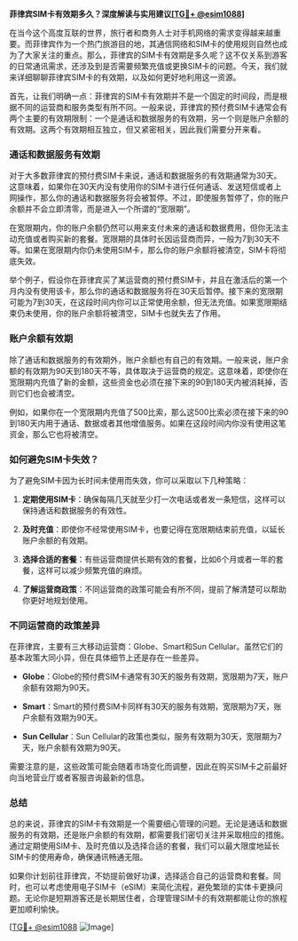 **菲律宾SIM卡有效期多久？深度解读与实用建议[[TG💪+ @esim1088](https://t.me/s/esim1088)]**

在当今这个高度互联的世界，旅行者和商务人士对手机网络的需求变得越来越重要。而菲律宾作为一个热门旅游目的地，其通信网络和SIM卡的使用规则自然也成为了大家关注的重点。那么，菲律宾的SIM卡有效期是多久呢？这不仅关系到游客的日常通讯需求，还涉及到是否需要频繁充值或更换SIM卡的问题。今天，我们就来详细聊聊菲律宾SIM卡的有效期，以及如何更好地利用这一资源。

首先，让我们明确一点：菲律宾的SIM卡有效期并不是一个固定的时间段，而是根据不同的运营商和服务类型有所不同。一般来说，菲律宾的预付费SIM卡通常会有两个主要的有效期限制：一个是通话和数据服务的有效期，另一个则是账户余额的有效期。这两个有效期相互独立，但又紧密相关，因此我们需要分开来看。

### 通话和数据服务有效期

对于大多数菲律宾的预付费SIM卡来说，通话和数据服务的有效期通常为30天。这意味着，如果你在30天内没有使用你的SIM卡进行任何通话、发送短信或者上网操作，那么你的通话和数据服务将会被暂停。不过，即使服务暂停了，你的账户余额并不会立即清零，而是进入一个所谓的“宽限期”。

在宽限期内，你的账户余额仍然可以用来支付未来的通话和数据费用，但你无法主动充值或者购买新的套餐。宽限期的具体时长因运营商而异，一般为7到30天不等。如果在宽限期内你仍未使用SIM卡，那么你的账户余额将被清空，SIM卡将彻底失效。

举个例子，假设你在菲律宾买了某运营商的预付费SIM卡，并且在激活后的第一个月内没有使用该卡，那么你的通话和数据服务将在30天后暂停。接下来的宽限期可能为7到30天，在这段时间内你可以正常使用余额，但无法充值。如果宽限期结束仍未使用，你的账户余额将被清空，SIM卡也就失去了作用。

### 账户余额有效期

除了通话和数据服务的有效期外，账户余额也有自己的有效期。一般来说，账户余额的有效期为90天到180天不等，具体取决于运营商的规定。这意味着，即使你在宽限期内充值了新的金额，这些资金也必须在接下来的90到180天内被消耗掉，否则它们也会被清空。

例如，如果你在一个宽限期内充值了500比索，那么这500比索必须在接下来的90到180天内用于通话、数据或者其他增值服务。如果在这段时间内你没有使用这笔资金，那么它也将被清空。

### 如何避免SIM卡失效？

为了避免SIM卡因为长时间未使用而失效，你可以采取以下几种策略：

1. **定期使用SIM卡**：确保每隔几天就至少打一次电话或者发一条短信，这样可以保持通话和数据服务的有效性。
   
2. **及时充值**：即使你不经常使用SIM卡，也要记得在宽限期结束前充值，以延长账户余额的有效期。
   
3. **选择合适的套餐**：有些运营商提供长期有效的套餐，比如6个月或者一年的套餐，这样可以减少频繁充值的麻烦。
   
4. **了解运营商政策**：不同运营商的政策可能会有所不同，提前了解清楚可以帮助你更好地规划使用。

### 不同运营商的政策差异

在菲律宾，主要有三大移动运营商：Globe、Smart和Sun Cellular。虽然它们的基本政策大同小异，但在具体细节上还是存在一些差异。

- **Globe**：Globe的预付费SIM卡通常有30天的服务有效期，宽限期为7天，账户余额有效期为90天。
  
- **Smart**：Smart的预付费SIM卡同样有30天的服务有效期，宽限期为7天，账户余额有效期为90天。
  
- **Sun Cellular**：Sun Cellular的政策也类似，服务有效期为30天，宽限期为7天，账户余额有效期为90天。

需要注意的是，这些政策可能会随着市场变化而调整，因此在购买SIM卡之前最好向当地营业厅或者客服咨询最新的信息。

### 总结

总的来说，菲律宾的SIM卡有效期是一个需要细心管理的问题。无论是通话和数据服务的有效期，还是账户余额的有效期，都需要我们密切关注并采取相应的措施。通过定期使用SIM卡、及时充值以及选择合适的套餐，我们可以最大限度地延长SIM卡的使用寿命，确保通讯畅通无阻。

如果你计划前往菲律宾，不妨提前做好功课，选择适合自己的运营商和套餐。同时，也可以考虑使用电子SIM卡（eSIM）来简化流程，避免繁琐的实体卡更换问题。无论你是短期游客还是长期居住者，合理管理SIM卡的有效期都能让你的旅程更加顺利愉快。

[[TG💪+ @esim1088](https://t.me/s/esim1088) ![Image](https://i.postimg.cc/4NQfJmqS/Snipaste-2025-05-13-00-14-12.png)]